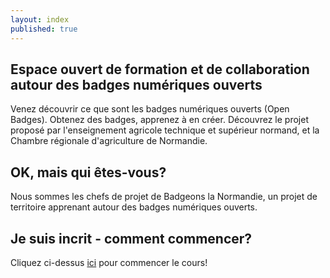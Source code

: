 ```yaml
---
layout: index
published: true
---
```


## Espace ouvert de formation et de collaboration autour des badges numériques ouverts

Venez découvrir ce que sont les badges numériques ouverts (Open Badges).
Obtenez des badges, apprenez à en créer.
Découvrez le projet proposé par l'enseignement agricole technique et supérieur normand, et la Chambre régionale d'agriculture de Normandie.
		
## OK, mais qui êtes-vous?

Nous sommes les chefs de projet de Badgeons la Normandie, un projet de territoire apprenant autour des badges numériques ouverts.

			
## Je suis incrit - comment commencer?
Cliquez ci-dessus [ici]({{site.baseurl}}/modules/start/about-this-course/) pour commencer le cours!
